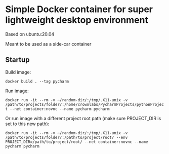 # Simple Docker container for super lightweight desktop environment

Based on ubuntu:20.04

Meant to be used as a side-car container

## Startup
Build image:

`docker build . --tag pycharm`

Run image:

`docker run -it --rm -v ~/random-dir/:/tmp/.X11-unix -v /path/to/projects/folder/:/home/crownlabs/PycharmProjects/pythonProject --net container:novnc --name pycharm pycharm`

Or run image with a different project root path (make sure PROJECT_DIR is set to this new path):

`docker run -it --rm -v ~/random-dir/:/tmp/.X11-unix -v /path/to/projects/folder/:/path/to/project/root/ --env PROJECT_DIR=/path/to/project/root/ --net container:novnc --name pycharm pycharm`